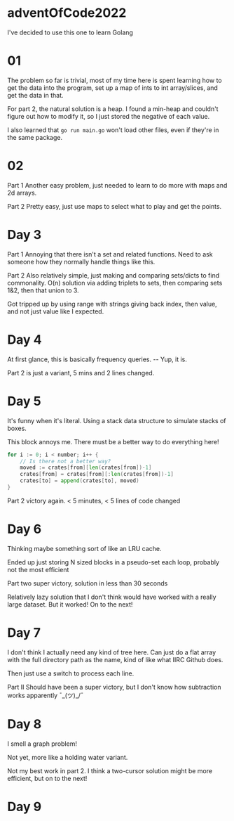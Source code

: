 # adventOfCode2022

I've decided to use this one to learn Golang

# 01

The problem so far is trivial, most of my time here is spent learning how to get the data into the program, set up a map of ints to int array/slices, and get the data in that.

For part 2, the natural solution is a heap.  I found a min-heap and couldn't figure out how to modify it, so I just stored the negative of each value.

I also learned that `go run main.go` won't load other files, even if they're in the same package.

# 02

Part 1
Another easy problem, just needed to learn to do more with maps and 2d arrays.

Part 2
Pretty easy, just use maps to select what to play and get the points.

# Day 3

Part 1
Annoying that there isn't a set and related functions.  Need to ask someone how they normally handle things like this.

Part 2
Also relatively simple, just making and comparing sets/dicts to find commonality.  O(n) solution via adding triplets to sets, then comparing sets 1&2, then that union to 3.

Got tripped up by using range with strings giving back index, then value, and not just value like I expected.

# Day 4

At first glance, this is basically frequency queries. -- Yup, it is.

Part 2 is just a variant, 5 mins and 2 lines changed.

# Day 5

It's funny when it's literal.  Using a stack data structure to simulate stacks of boxes.

This block annoys me.  There must be a better way to do everything here!

```go
for i := 0; i < number; i++ {
    // Is there not a better way?
    moved := crates[from][len(crates[from])-1]
    crates[from] = crates[from][:len(crates[from])-1]
    crates[to] = append(crates[to], moved)
}
```

Part 2 victory again.  < 5 minutes, < 5 lines of code changed

# Day 6

Thinking maybe something sort of like an LRU cache.

Ended up just storing N sized blocks in a pseudo-set each loop, probably not the most efficient

Part two super victory, solution in less than 30 seconds

Relatively lazy solution that I don't think would have worked with a really large dataset.  But it worked!  On to the next!

# Day 7

I don't think I actually need any kind of tree here.  Can just do a flat array with the full directory path as the name, kind of like what IIRC Github does.

Then just use a switch to process each line.

Part II
Should have been a super victory, but I don't know how subtraction works apparently ¯\_(ツ)_/¯

# Day 8

I smell a graph problem!

Not yet, more like a holding water variant.

Not my best work in part 2.  I think a two-cursor solution might be more efficient, but on to the next!

# Day 9
